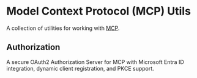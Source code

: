 # Model Context Protocol (MCP) Utils

A collection of utilities for working with [MCP](https://modelcontextprotocol.io/introduction).


## Authorization

A secure OAuth2 Authorization Server for MCP with Microsoft Entra ID integration, dynamic client registration, and PKCE support.